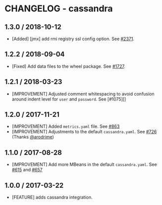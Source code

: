 # CHANGELOG - cassandra

## 1.3.0 / 2018-10-12

* [Added] [jmx] add rmi registry ssl config option. See [#2371](https://github.com/DataDog/integrations-core/pull/2371).

## 1.2.2 / 2018-09-04

* [Fixed] Add data files to the wheel package. See [#1727](https://github.com/DataDog/integrations-core/pull/1727).

## 1.2.1 / 2018-03-23

* [IMPROVEMENT] Adjusted comment whitespacing to avoid confusion around indent level for `user` and `password`. See [#1075][]

## 1.2.0 / 2017-11-21

* [IMPROVEMENT] Added `metrics.yaml` file. See [#863][]
* [IMPROVEMENT] Adjustments to the default `cassandra.yaml`. See [#726][] (Thanks [@arodrime][])

## 1.1.0 / 2017-08-28

* [IMPROVEMENT] Add more MBeans in the default `cassandra.yaml`. See [#615][] and [#657][]

## 1.0.0 / 2017-03-22

* [FEATURE] adds cassandra integration.

<!--- The following link definition list is generated by PimpMyChangelog --->
[#615]: https://github.com/DataDog/integrations-core/issues/615
[#657]: https://github.com/DataDog/integrations-core/issues/657
[#726]: https://github.com/DataDog/integrations-core/issues/726
[#863]: https://github.com/DataDog/integrations-core/issues/863
[@arodrime]: https://github.com/arodrime
